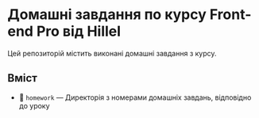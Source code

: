 # Домашні завдання по курсу Front-end Pro від Hillel 

Цей репозиторій містить виконані домашні завдання з курсу.

## Вміст

-  📁 `homework` — Директорія з номерами домашніх завдань, відповідно до уроку
